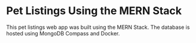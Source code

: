 # Pet Listings Using the MERN Stack
This pet listings web app was built using the MERN Stack. The database is hosted using MongoDB Compass and Docker.
